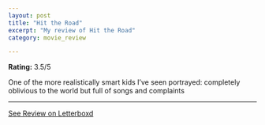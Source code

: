 ```yaml
---
layout: post
title: "Hit the Road"
excerpt: "My review of Hit the Road"
category: movie_review

---
```


**Rating:** 3.5/5

One of the more realistically smart kids I’ve seen portrayed: completely oblivious to the world but full of songs and complaints

<hr>

[See Review on Letterboxd](https://boxd.it/3uukpf)
